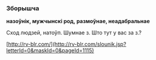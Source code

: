 ### Зборышча
**назоўнік, мужчынскі род, размоўнае, неадабральнае**

Сход людзей, натоўп. Шумнае з. Што тут у вас за з.?

<a rel="author">[http://rv-blr.com/](http://rv-blr.com/slounik.jsp?letterId=0&maskId=0&pageId=1115)</a>
